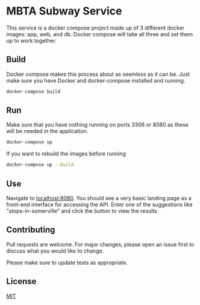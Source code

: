 # MBTA Subway Service

This service is a docker compose project made up of 3 different docker images: app, web, and db. Docker compose will take all three and set them up to work together. 


## Build

Docker compose makes this process about as seemless as it can be. Just make sure you have Docker and docker-compose installed and running.

```bash
docker-compose build
```

## Run

Make sure that you have nothing running on ports 3306 or 8080 as these will be needed in the application.

```bash
docker-compose up
```
If you want to rebuild the images before running
```bash
docker-compose up --build
```
## Use
Navigate to [localhost:8080](http://localhost:8080). You should see a very basic landing page as a front-end interface for accessing the API. Enter one of the suggestions like "stops-in-somerville" and click the button to view the results

## Contributing
Pull requests are welcome. For major changes, please open an issue first to discuss what you would like to change.

Please make sure to update tests as appropriate.

## License
[MIT](https://choosealicense.com/licenses/mit/)